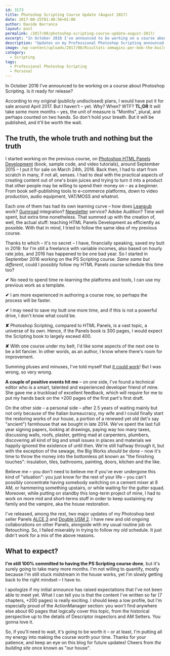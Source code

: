 ```yaml
---
id: 3173
title: Photoshop Scripting Course Update (August 2017)
date: 2017-08-25T01:48:56+01:00
author: Davide Barranca
layout: post
permalink: /2017/08/photoshop-scripting-course-update-august-2017/
excerpt: "In October 2016 I've announced to be working on a course about Photoshop Scripting. Is it ready for release?"
description: "Updates on my Professional Photoshop Scripting announced in October 2016"
image: /wp-content/uploads/2017/08/Risultati-immagini-per-bob-the-builder.png
category:
  - Scripting
tags:
  - Professional Photoshop Scripting
  - Personal
---
```


In October 2016 I've announced to be working on a course about Photoshop Scripting. Is it ready for release?

According to my original (publicly undisclosed) plans, I would have put it for sale around April 2017. But I haven't – yet. Why? When? WTF? **TL;DR** It will take some more months – yes, the unit of measure is "Months", plural, and perhaps counted on two hands. So don't hold your breath. But it will be published, and it'll be worth the wait.

## The truth, the whole truth and nothing but the truth

I started working on the previous course, on [Photoshop HTML Panels Development](http://htmlpanelsbook.com) (book, sample code, and video tutorials), around September 2015 – I put it for sale on March 24th, 2016. Back then, I had to start from scratch in many, if not all, senses. I had to deal with the practical aspects of creating content out of one's brain juices and trying to turn it into a product that other people may be willing to spend their money on – as a beginner. From book self-publishing tools to e-commerce platforms, down to video production, audio equipment, VAT/MOSS and whatnot.

Each one of them has had its own learning curve – how does [Leanpub](http://www.leanpub.com) work? [Gumroad](http://www.gumroad.com) integration? [Newsletter](https://www.sendinblue.com/) service? Adobe Audition? Time well spent, but extra time nonetheless. That summed up with the creation of, well, the actual stuff: teaching HTML Panels Development as efficiently as possible. With that in mind, I tried to follow the same idea of my previous course.

Thanks to which – it's no secret – I have, financially speaking, saved my butt in 2016: for I'm still a freelance with variable incomes, also based on hourly rate jobs, and 2016 has happened to be one bad year. So I started in September 2016 working on the PS Scripting course. _Same same but different_, could I possibly follow my HTML Panels course schedule this time too?

**✔︎** No need to spend time re-learning the platforms and tools, I can use my previous work as a template.

**✔︎** I am more experienced in authoring a course now, so perhaps the process will be faster.

**✔︎** I may need to save my butt one more time, and if this is not a powerful drive, I don't know what could be.

**✘** Photoshop Scripting, compared to HTML Panels, is a vast topic, a universe of its own. Hence, if the Panels book is 300 pages, I would expect the Scripting book to largely exceed 400.

**✘** With one course under my belt, I'd like some aspects of the next one to be a bit fancier. In other words, as an author, I know where there's room for improvement.

Summing pluses and minuses, I've told myself that [it could work](https://www.youtube.com/watch?v=4An1BrG2u_4)! But I was wrong, so very wrong.

**A couple of positive events hit me** – on one side, I've found a technical editor who is a smart, talented and experienced developer friend of mine. She gave me a truckload of excellent feedback, which will require for me to put my hands back on the +200 pages of the first part's first draft.

On the other side – a personal side – after 2.5 years of waiting mainly but not only because of the Italian bureaucracy, my wife and I could finally start the restoring works of our house, a portion of a renewed yet old (let's say "ancient") farmhouse that we bought in late 2014. We've spent the last full year signing papers, looking at drawings, paying way too many taxes, discussing walls, roofs, plaster, getting mad at carpenters, plumbers, discovering all kind of big and small issues in places and materials we happily ignored the existence of until then. We're still halfway through it, but with the exception of the sewage, the Big Works _should be_ done – now it's time to throw the money into the bottomless pit known as "the finishing touches": insulation, tiles, bathrooms, painting, doors, kitchen and the like.

Believe me – you don't need to believe me if you've ever undergone this kind of "situation": you just know for the rest of your life – you can't possibly concentrate having somebody switching on a cement mixer at 8 AM, or hammering something upstairs, or while waiting for the gutter squad. Moreover, while putting on standby this long-term project of mine, I had to work on more mid and short-terms stuff in order to keep sustaining my family and the vampire, aka the house restoration.

I've released, among the rest, two major updates of my Photoshop best seller Panels [ALCE 3](https://www.youtube.com/watch?v=GUshQfWO2dI) and [Double USM 2](https://www.youtube.com/watch?v=G-sO5rKc2B0). I have new and old ongoing collaborations on other Panels, alongside with my usual routine job on Retouching. So, I failed miserably in trying to follow my old schedule. It just didn't work for a mix of the above reasons.

## What to expect?

**I'm still 100% committed to having the PS Scripting course done**, but it's surely going to take many more months. I'm not willing to quantify, mostly because I'm still stuck midstream in the house works, yet I'm slowly getting back to the right mindset – I have to.

I apologize if my initial announce has raised expectations that I've not been able to meet yet. What I can tell you is that the content I've written so far (7 chapters, +200 pages) is really exciting. I should keep a low profile, but I'm especially proud of the ActionManager section: you won't find anywhere else about 60 pages that logically cover this topic, from the historical perspective up to the details of Descriptor inspectors and AM Setters. You gonna love it.

So, if you'll need to wait, it's going to be worth it – or at least, I'm putting all my energy into making the course worth your time. Thanks for your patience, and keep an eye on this blog for future updates! Cheers from _the building site_ once known as "our house".
